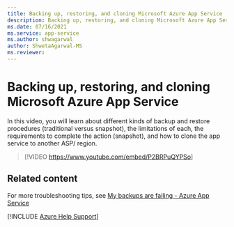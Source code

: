 ```yaml
---
title: Backing up, restoring, and cloning Microsoft Azure App Service
description: Backing up, restoring, and cloning Microsoft Azure App Service
ms.date: 07/16/2021
ms.service: app-service
ms.author: shwagarwal
author: ShwetaAgarwal-MS
ms.reviewer: 
---
```

# Backing up, restoring, and cloning Microsoft Azure App Service

In this video, you will learn about different kinds of backup and restore procedures (traditional versus snapshot), the limitations of each, the requirements to complete the action (snapshot), and how to clone the app service to another ASP/ region.

> [!VIDEO <https://www.youtube.com/embed/P2BRPuQYPSo>]

## Related content

For more troubleshooting tips, see [My backups are failing - Azure App Service](https://azure.github.io/AppService/2018/01/02/My-Backups-are-failing%2c-Let%27s-open-a-support-ticket.html)

[!INCLUDE [Azure Help Support](../../includes/azure-help-support.md)]
